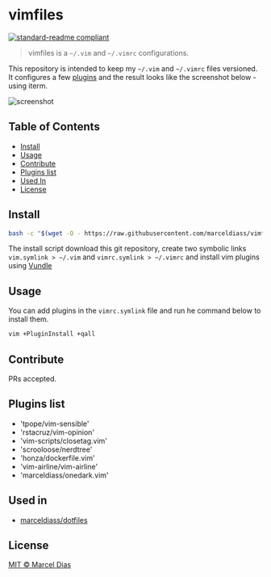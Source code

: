 # vimfiles

[![standard-readme compliant](https://img.shields.io/badge/readme%20style-standard-brightgreen.svg?style=flat-square)](https://github.com/RichardLitt/standard-readme)

> vimfiles is a `~/.vim` and `~/.vimrc` configurations.

This repository is intended to keep my `~/.vim` and `~/.vimrc` files versioned. It configures a few [plugins](#plugins_list) and the result looks like the screenshot below - using iterm.

![screenshot](https://raw.githubusercontent.com/marceldiass/vimfiles/master/screenshot.png)

## Table of Contents

- [Install](#install)
- [Usage](#usage)
- [Contribute](#contribute)
- [Plugins list](#plugins_list)
- [Used In](#used_in)
- [License](#license)

## Install

```sh
bash -c "$(wget -O - https://raw.githubusercontent.com/marceldiass/vimfiles/master/install.sh)"
```

The install script download this git repository, create two symbolic links `vim.symlink > ~/.vim` and `vimrc.symlink > ~/.vimrc` and install vim plugins using [Vundle](https://github.com/VundleVim/Vundle.vim)


## Usage

You can add plugins in the `vimrc.symlink` file and run he command below to install them.
```sh
vim +PluginInstall +qall
```

## Contribute

PRs accepted.

## Plugins list

- 'tpope/vim-sensible'
- 'rstacruz/vim-opinion'
- 'vim-scripts/closetag.vim'
- 'scrooloose/nerdtree'
- 'honza/dockerfile.vim'
- 'vim-airline/vim-airline'
- 'marceldiass/onedark.vim'

## Used in

- [marceldiass/dotfiles](http://github.com/marceldiass/dotfiles)

## License

[MIT © Marcel Dias](https://github.com/marceldiass/vimfiles/blob/master/LICENSE)
